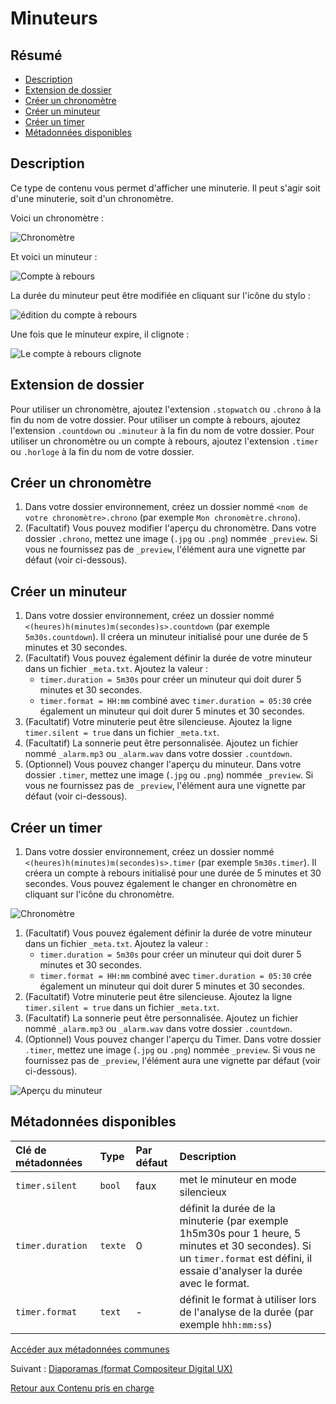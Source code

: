 # Minuteurs

## Résumé
* [Description](#description)
* [Extension de dossier](#extension-de-dossier)
* [Créer un chronomètre](#créer-un-chronomètre)
* [Créer un minuteur](#créer-un-minuteur)
* [Créer un timer](#créer-un-timer)
* [Métadonnées disponibles](#métadonnées-disponibles)

## Description

Ce type de contenu vous permet d'afficher une minuterie. Il peut s'agir soit d'une minuterie, soit d'un chronomètre.

Voici un chronomètre :

![Chronomètre](../../../en/img/content_stopwatch.jpg)

Et voici un minuteur :

![Compte à rebours](../../../en/img/content_timer.jpg)

La durée du minuteur peut être modifiée en cliquant sur l'icône du stylo :

![édition du compte à rebours](../../../en/img/content_timer_edit.jpg)

Une fois que le minuteur expire, il clignote :

![Le compte à rebours clignote](../../../en/img/content_timer_ticked.jpg)

## Extension de dossier

Pour utiliser un chronomètre, ajoutez l'extension `.stopwatch` ou `.chrono` à la fin du nom de votre dossier.
Pour utiliser un compte à rebours, ajoutez l'extension `.countdown` ou `.minuteur` à la fin du nom de votre dossier.
Pour utiliser un chronomètre ou un compte à rebours, ajoutez l'extension `.timer` ou `.horloge` à la fin du nom de votre dossier.

## Créer un chronomètre

1. Dans votre dossier environnement, créez un dossier nommé `<nom de votre chronomètre>.chrono` (par exemple `Mon chronomètre.chrono`).
1. (Facultatif) Vous pouvez modifier l'aperçu du chronomètre. Dans votre dossier `.chrono`, mettez une image (`.jpg` ou `.png`) nommée `_preview`. Si vous ne fournissez pas de `_preview`, l'élément aura une vignette par défaut (voir ci-dessous).

## Créer un minuteur

1. Dans votre dossier environnement, créez un dossier nommé `<(heures)h(minutes)m(secondes)s>.countdown` (par exemple `5m30s.countdown`). Il créera un minuteur initialisé pour une durée de 5 minutes et 30 secondes.
1. (Facultatif) Vous pouvez également définir la durée de votre minuteur dans un fichier `_meta.txt`. Ajoutez la valeur : 
   * `timer.duration = 5m30s` pour créer un minuteur qui doit durer 5 minutes et 30 secondes.
   * `timer.format = HH:mm` combiné avec `timer.duration = 05:30` crée également un minuteur qui doit durer 5 minutes et 30 secondes.
1. (Facultatif) Votre minuterie peut être silencieuse. Ajoutez la ligne `timer.silent = true` dans un fichier `_meta.txt`.
1. (Facultatif) La sonnerie peut être personnalisée. Ajoutez un fichier nommé `_alarm.mp3` ou `_alarm.wav` dans votre dossier `.countdown`.
1. (Optionnel) Vous pouvez changer l'aperçu du minuteur. Dans votre dossier `.timer`, mettez une image (`.jpg` ou `.png`) nommée `_preview`. Si vous ne fournissez pas de `_preview`, l'élément aura une vignette par défaut (voir ci-dessous).

## Créer un timer 

1. Dans votre dossier environnement, créez un dossier nommé `<(heures)h(minutes)m(secondes)s>.timer` (par exemple `5m30s.timer`). Il créera un compte à rebours initialisé pour une durée de 5 minutes et 30 secondes. Vous pouvez également le changer en chronomètre en cliquant sur l'icône du chronomètre.

![Chronomètre](../../../en/img/content_timer2.jpg)

1. (Facultatif) Vous pouvez également définir la durée de votre minuteur dans un fichier `_meta.txt`. Ajoutez la valeur : 
   * `timer.duration = 5m30s` pour créer un minuteur qui doit durer 5 minutes et 30 secondes.
   * `timer.format = HH:mm` combiné avec `timer.duration = 05:30` crée également un minuteur qui doit durer 5 minutes et 30 secondes.
1. (Facultatif) Votre minuterie peut être silencieuse. Ajoutez la ligne `timer.silent = true` dans un fichier `_meta.txt`.
1. (Facultatif) La sonnerie peut être personnalisée. Ajoutez un fichier nommé `_alarm.mp3` ou `_alarm.wav` dans votre dossier `.countdown`.
1. (Optionnel) Vous pouvez changer l'aperçu du Timer. Dans votre dossier `.timer`, mettez une image (`.jpg` ou `.png`) nommée `_preview`. Si vous ne fournissez pas de `_preview`, l'élément aura une vignette par défaut (voir ci-dessous).

![Aperçu du minuteur](../../../en/img/content_timer_preview.png)

## Métadonnées disponibles

| Clé de métadonnées | Type   | Par défaut | Description |
|:-------------------|:-------|:-----------|:------------|
| `timer.silent`     | `bool` | faux       | met le minuteur en mode silencieux |
| `timer.duration`   | `texte`| 0          | définit la durée de la minuterie (par exemple 1h5m30s pour 1 heure, 5 minutes et 30 secondes). Si un `timer.format` est défini, il essaie d'analyser la durée avec le format. |
| `timer.format`     | `text` | -          | définit le format à utiliser lors de l'analyse de la durée (par exemple `hhh:mm:ss`) |

[Accéder aux métadonnées communes](../advanced_setting.md#résumé)

Suivant : [Diaporamas (format Compositeur Digital UX)](slideshows.md)

[Retour aux Contenu pris en charge](index.md)

